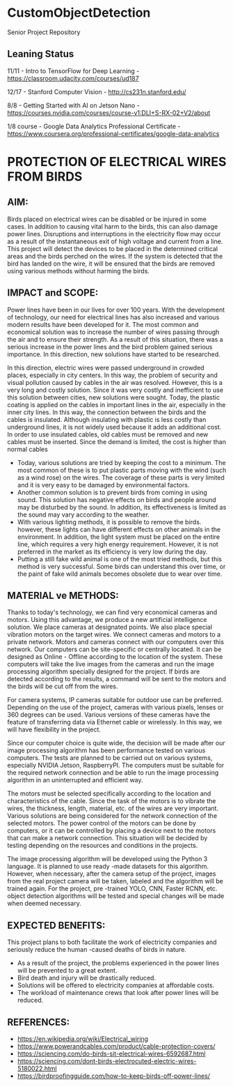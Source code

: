 # CustomObjectDetection
Senior Project Repository  
## Leaning Status

11/11 - Intro to TensorFlow for Deep Learning - https://classroom.udacity.com/courses/ud187 

12/17 - Stanford Computer Vision - http://cs231n.stanford.edu/ 

8/8 - Getting Started with AI on Jetson Nano - https://courses.nvidia.com/courses/course-v1:DLI+S-RX-02+V2/about 

1/8 course - Google Data Analytics Professional Certificate - https://www.coursera.org/professional-certificates/google-data-analytics


# PROTECTION OF ELECTRICAL WIRES FROM BIRDS
## AIM:
Birds placed on electrical wires can be disabled or be injured in some cases. In addition to causing vital harm to the
birds, this can also damage power lines. Disruptions and interruptions in the electricity flow may occur as a result
of the instantaneous exit of high voltage and current from a line. This project will detect the devices to be placed in
the determined critical areas and the birds perched on the wires. If the system is detected that the bird has landed
on the wire, it will be ensured that the birds are removed using various methods without harming the birds.

## IMPACT and SCOPE:
Power lines have been in our lives for over 100 years. With the development of technology, our need for electrical
lines has also increased and various modern results have been developed for it. The most common and economical
solution was to increase the number of wires passing through the air and to ensure their strength. As a result of this
situation, there was a serious increase in the power lines and the bird problem gained serious importance. In this
direction, new solutions have started to be researched.

In this direction, electric wires were passed underground in crowded places, especially in city centers. In this way, the
problem of security and visual pollution caused by cables in the air was resolved. However, this is a very long and
costly solution. Since it was very costly and inefficient to use this solution between cities, new solutions were sought.
Today, the plastic coating is applied on the cables in important lines in the air, especially in the inner city lines. In this
way, the connection between the birds and the cables is insulated. Although insulating with plastic is less costly than
underground lines, it is not widely used because it adds an additional cost. In order to use insulated cables, old cables
must be removed and new cables must be inserted. Since the demand is limited, the cost is higher than normal cables
 - Today, various solutions are tried by keeping the cost to a minimum. The most common of these is to put plastic
parts moving with the wind (such as a wind rose) on the wires. The coverage of these parts is very limited and it
is very easy to be damaged by environmental factors.
 - Another common solution is to prevent birds from coming in using sound. This solution has negative effects on
birds and people around may be disturbed by the sound. In addition, its effectiveness is limited as the sound may
vary according to the weather.
 - With various lighting methods, it is possible to remove the birds. however, these lights can have different effects
on other animals in the environment. In addition, the light system must be placed on the entire line, which
requires a very high energy requirement. However, it is not preferred in the market as its efficiency is very low
during the day.
 - Putting a still fake wild animal is one of the most tried methods, but this method is very successful. Some birds
can understand this over time, or the paint of fake wild animals becomes obsolete due to wear over time.

## MATERIAL ve METHODS:
Thanks to today's technology, we can find very economical cameras and motors. Using this advantage, we
produce a new artificial intelligence solution. We place cameras at designated points. We also place special
vibration motors on the target wires. We connect cameras and motors to a private network. Motors and cameras
connect with our computers over this network. Our computers can be site-specific or centrally located. It can be
designed as Online - Offline according to the location of the system. These computers will take the live images
from the cameras and run the image processing algorithm specially designed for the project. If birds are detected
according to the results, a command will be sent to the motors and the birds will be cut off from the wires.

For camera systems, IP cameras suitable for outdoor use can be preferred. Depending on the use of the project,
cameras with various pixels, lenses or 360 degrees can be used. Various versions of these cameras have the feature of
transferring data via Ethernet cable or wirelessly. In this way, we will have flexibility in the project.

Since our computer choice is quite wide, the decision will be made after our image processing algorithm has been
performance tested on various computers. The tests are planned to be carried out on various systems, especially
NVIDIA Jetson, RaspberryPI. The computers must be suitable for the required network connection and be able to run
the image processing algorithm in an uninterrupted and efficient way.

The motors must be selected specifically according to the location and characteristics of the cable. Since the task of
the motors is to vibrate the wires, the thickness, length, material, etc. of the wires are very important. Various
solutions are being considered for the network connection of the selected motors. The power control of the motors can
be done by computers, or it can be controlled by placing a device next to the motors that can make a network
connection. This situation will be decided by testing depending on the resources and conditions in the projects.

The image processing algorithm will be developed using the Python 3 language. It is planned to use ready -made
datasets for this algorithm. However, when necessary, after the camera setup of the project, images from the real
project camera will be taken, labeled and the algorithm will be trained again. For the project, pre -trained YOLO,
CNN, Faster RCNN, etc. object detection algorithms will be tested and special changes will be made when
deemed necessary.

## EXPECTED BENEFITS:
This project plans to both facilitate the work of electricity companies and seriously reduce the human -caused
deaths of birds in nature.
 - As a result of the project, the problems experienced in the power lines will be prevented to a great extent.
 - Bird death and injury will be drastically reduced.
 - Solutions will be offered to electricity companies at affordable costs.
 - The workload of maintenance crews that look after power lines will be reduced.

## REFERENCES:
 - https://en.wikipedia.org/wiki/Electrical_wiring
 - https://www.powerandcables.com/product/cable-protection-covers/
 - https://sciencing.com/do-birds-sit-electrical-wires-6592687.html
 - https://sciencing.com/dont-birds-electrocuted-electric-wires-5180022.html
 - https://birdproofingguide.com/how-to-keep-birds-off-power-lines/
